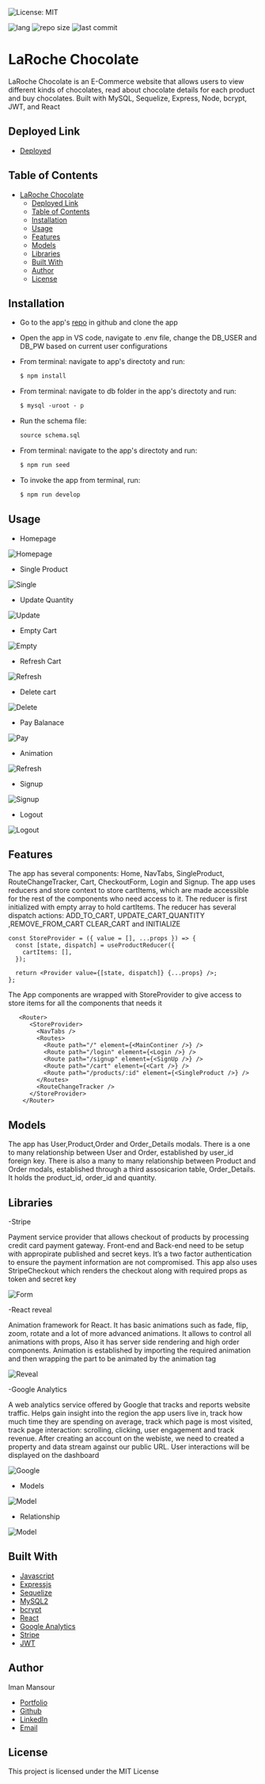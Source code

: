 ![License: MIT](https://img.shields.io/badge/License-MIT-yellow.svg)

![lang](https://img.shields.io/github/languages/top/imanmansour86/choco-commerce)
![repo size](https://img.shields.io/github/repo-size/imanmansour86/choco-commerce)
![last commit](https://img.shields.io/github/last-commit/imanmansour86/choco-commerce)

# LaRoche Chocolate

LaRoche Chocolate is an E-Commerce website that allows users to view different kinds of chocolates, read about chocolate details for each product and buy chocolates. Built with MySQL, Sequelize, Express, Node, bcrypt, JWT, and React

## Deployed Link

- [Deployed](https://peaceful-gorge-21480.herokuapp.com/)

## Table of Contents

- [LaRoche Chocolate](#laroche-chocolate)
  - [Deployed Link](#deployed-link)
  - [Table of Contents](#table-of-contents)
  - [Installation](#installation)
  - [Usage](#usage)
  - [Features](#features)
  - [Models](#models)
  - [Libraries](#libraries)
  - [Built With](#built-with)
  - [Author](#author)
  - [License](#license)

## Installation

- Go to the app's [repo](https://github.com/imanmansour86/choco-commerce) in github and clone the app
- Open the app in VS code, navigate to .env file, change the DB_USER and DB_PW based on current user configurations
- From terminal: navigate to app's directoty and run:

  ```md
  $ npm install
  ```

- From terminal: navigate to db folder in the app's directoty and run:

  ```md
  $ mysql -uroot - p
  ```

- Run the schema file:

  ```md
  source schema.sql
  ```

- From terminal: navigate to the app's directoty and run:

  ```md
  $ npm run seed
  ```

- To invoke the app from terminal, run:

  ```md
  $ npm run develop
  ```

## Usage

- Homepage

![Homepage](/client/public/assets/get%20all%20products.gif)

- Single Product

![Single](/client/public/assets/singleProduct.gif)

- Update Quantity

![Update](/client/public/assets/update%20quantity.gif)

- Empty Cart

![Empty](/client/public/assets/empty.gif)

- Refresh Cart

![Refresh](/client/public/assets/refresh.gif)

- Delete cart

![Delete](/client/public/assets/delete%20from%20cart.gif)

- Pay Balanace

![Pay](/client/public/assets/pay%20balances.gif)

- Animation

![Refresh](/client/public/assets/animation.gif)

- Signup

![Signup](/client/public/assets/signup.gif)

- Logout

![Logout](/client/public/assets/logout.gif)

## Features

The app has several components: Home, NavTabs, SingleProduct, RouteChangeTracker, Cart, CheckoutForm, Login and Signup. The app uses reducers and store context to store cartItems, which are made accessible for the rest of the components who need access to it. The reducer is first initialized with empty array to hold cartItems. The reducer has several dispatch actions: ADD_TO_CART, UPDATE_CART_QUANTITY ,REMOVE_FROM_CART CLEAR_CART and INITIALIZE

```
const StoreProvider = ({ value = [], ...props }) => {
  const [state, dispatch] = useProductReducer({
    cartItems: [],
  });

  return <Provider value={[state, dispatch]} {...props} />;
};
```

The App components are wrapped with StoreProvider to give access to store items for all the components that needs it

```
   <Router>
      <StoreProvider>
        <NavTabs />
        <Routes>
          <Route path="/" element={<MainContiner />} />
          <Route path="/login" element={<Login />} />
          <Route path="/signup" element={<SignUp />} />
          <Route path="/cart" element={<Cart />} />
          <Route path="/products/:id" element={<SingleProduct />} />
        </Routes>
        <RouteChangeTracker />
      </StoreProvider>
    </Router>
```

## Models

The app has User,Product,Order and Order_Details modals. There is a one to many relationship between User and Order, established by user_id foreign key. There is also a many to many relationship between Product and Order modals, established through a third assosicarion table, Order_Details. It holds the product_id, order_id and quantity.

## Libraries

-Stripe

Payment service provider that allows checkout of products by processing credit card payment gateway. Front-end and Back-end need to be setup with appropirate published and secret keys. It’s a two factor authentication to ensure the payment information are not compromised. This app also uses StripeCheckout which renders the checkout along with required props as token and secret key

![Form](/client/public/assets/form.png)

-React reveal

Animation framework for React. It has basic animations such as fade, flip, zoom, rotate and a lot of more advanced animations. It allows to control all animations with props, Also it has server side rendering and high order components. Animation is established by importing the required animation and then wrapping the part to be animated by the animation tag

![Reveal](/client/public/assets/reveal.png)

-Google Analytics

A web analytics service offered by Google that tracks and reports website traffic. Helps gain insight into the region the app users live in, track how much time they are spending on average, track which page is most visited, track page interaction: scrolling, clicking, user engagement
and track revenue. After creating an account on the webiste, we need to created a property and data stream against our public URL. User interactions will be displayed on the dashboard

![Google](/client/public/assets/google.png)

- Models

![Model](/client/public/assets/modal.png)

- Relationship

![Model](/client/public/assets/relationship.png)

## Built With

- [Javascript](https://developer.mozilla.org/en-US/docs/Web/JavaScript)
- [Expressjs](https://expressjs.com/)
- [Sequelize](https://sequelize.org/)
- [MySQL2](https://www.npmjs.com/package/mysql2)
- [bcrypt](https://www.npmjs.com/package/bcrypt)
- [React](https://reactjs.org/)
- [Google Analytics](https://analytics.google.com/analytics/web/?_ga=2.149095414.1901556607.1647384686-1594085352.1647384686&_gac=1.81879652.1647405661.CjwKCAjw8sCRBhA6EiwA6_IF4WRaCIUfuLGza4ruSat8labJyk1d1_Bv8kGHKQf-gEAcoqxrebZ7wxoClWoQAvD_BwE#/p306851511/reports/intelligenthome)
- [Stripe](https://stripe.com/)
- [JWT](https://jwt.io/)

## Author

Iman Mansour

- [Portfolio](https://imanmansour86.github.io/react-portfolio/)
- [Github](https://github.com/imanmansour86)
- [LinkedIn](https://www.linkedin.com/in/iman-mansour-51391515/)
- [Email](mailto:imanmansour86@gmail.com)

## License

This project is licensed under the MIT License
